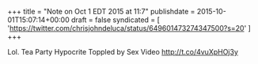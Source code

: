 +++
title = "Note on Oct 1 EDT 2015 at 11:7"
publishdate = 2015-10-01T15:07:14+00:00
draft = false
syndicated = [ 'https://twitter.com/chrisjohndeluca/status/649601473274347500?s=20' ]
+++

Lol. Tea Party Hypocrite Toppled by Sex Video http://t.co/4vuXpHOj3y
